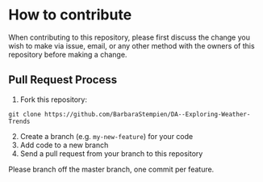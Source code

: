 # How to contribute

When contributing to this repository, please first discuss the change you wish to make via issue, email, or any other method with the owners of this repository before making a change.

## Pull Request Process

1. Fork this repository:  

`git clone https://github.com/BarbaraStempien/DA--Exploring-Weather-Trends`

2. Create a branch (e.g. `my-new-feature`) for your code
3. Add code to a new branch
4. Send a pull request from your branch to this repository

Please branch off the master branch, one commit per feature.


